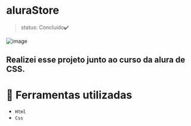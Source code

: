 # aluraStore
 
> status: Concluido✔️

![image](https://github.com/GabrielRodrigues11/aluraStore/assets/125035263/2d16de42-5ac7-474f-9dd4-df96a8a64e40)

<h2> Realizei esse projeto junto ao curso da alura de CSS.</h2>

# 🔨 Ferramentas utilizadas 
- `Html`
- `Css`



